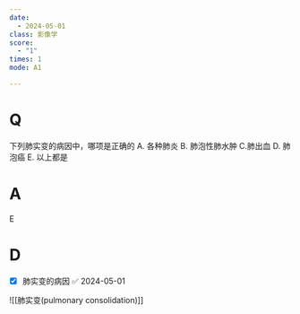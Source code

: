 ```yaml
---
date:
  - 2024-05-01
class: 影像学
score:
  - "1"
times: 1
mode: A1

---
```



# Q
下列肺实变的病因中，哪项是正确的
A. 各种肺炎 B. 肺泡性肺水肿
C.肺出血 D. 肺泡癌
E. 以上都是

# A

E



# D

- [x] 肺实变的病因 ✅ 2024-05-01

![[肺实变(pulmonary consolidation)]]